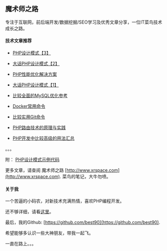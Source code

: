 ## 魔术师之路

专注于互联网，前后端开发/数据挖掘/SEO学习及优秀文章分享，一位IT菜鸟技术成长之路。

#### 技术文章推荐
* [PHP设计模式【3】](http://www.xrspace.com/811.html)

* [大话PHP设计模式【2】](http://www.xrspace.com/789.html)

* [PHP性能优化解决方案](http://www.xrspace.com/783.html)

* [大话PHP设计模式【1】](http://www.xrspace.com/761.html)

* [比较全面的MySQL优化参考](http://www.xrspace.com/469.html)

* [Docker常用命令](http://www.xrspace.com/610.html)

* [比较实用Git命令](http://www.xrspace.com/701.html)

* [PHP路由技术的原理与实践](http://www.xrspace.com/571.html)

* [PHP开发中比较高级的用法汇总](http://www.xrspace.com/691.html)
 
 。。。
 
 附： [PHP设计模式示例代码](https://github.com/best90/best90.github.io/tree/master/Pattern)
 

更多文章，请查阅 魔术师之路 [http://www.xrspace.com](http://www.xrspace.com). 菜鸟的笔记，大牛勿喷。


#### 关于我

一个苦逼的小码农，对新技术充满热情，喜欢PHP编程开发。

还不够详细，请看[这里](http://www.xrspace.com/about)。

最后，我的Github: [https://github.com/best90](https://github.com/best90).

希望能够多认识一些大神朋友，带我一起飞。

一直在路上。。。
